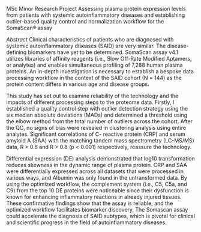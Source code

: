 MSc Minor Research Project
Assessing plasma protein expression levels from patients with systemic autoinflammatory diseases and establishing outlier-based quality control and normalization workflow for the SomaScan® assay

*Abstract*
Clinical characteristics of patients who are diagnosed with systemic autoinflammatory diseases (SAID) are very similar. The disease-defining biomarkers have yet to be determined. SomaScan assay v4.1 utilizes libraries of affinity reagents (i.e., Slow Off-Rate Modified Aptamers, or analytes) and enables simultaneous profiling of 7,288 human plasma proteins. An in-depth investigation is
necessary to establish a bespoke data processing workflow in the context of the SAID cohort (N = 144) as the protein content differs in various age and disease groups. 

This study has set out to examine reliability of the technology and the impacts of different processing steps to the proteome data. Firstly, I established a quality control step with outlier detection strategy using the six median absolute deviations (MADs) and determined a threshold using the elbow method from the total number of outliers across the cohort. After the QC, no signs of bias were revealed in clustering analysis using entire analytes. Significant correlations of C-
reactive protein (CRP) and serum amyloid A (SAA) with the matching tandem mass spectrometry (LC-MS/MS) data, R > 0.6 and R > 0.8 (p < 0.001) respectively, reassure the technology.

Differential expression (DE) analysis demonstrated that log10 transformation reduces skewness in the dynamic range of plasma protein. CRP and SAA were differentially expressed across all datasets that
were processed in various ways, and Albumin was only found in the untransformed data. By using the optimized workflow, the complement system (i.e., C5, C5a, and C9) from the top 10 DE proteins were noticeable since their dysfunction is known for enhancing inflammatory reactions in already injured tissues. These confirmative findings show that the assay is reliable, and the optimized workflow facilitates biomarker discovery. The Somascan assay could accelerate the diagnosis of SAID subtypes, which is pivotal for clinical and scientific progress in the field of autoinflammatory diseases.
